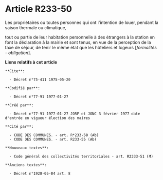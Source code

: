 # Article R233-50

Les propriétaires ou toutes personnes qui ont l'intention de louer, pendant la saison thermale ou climatique,

tout ou partie de leur habitation personnelle à des étrangers à la station en font la déclaration à la mairie et sont tenus,
en vue de la perception de la taxe de séjour, de tenir le même état que les hôteliers et logeurs [*formalités - obligation*].

**Liens relatifs à cet article**

	**Cite**:

	  - Décret n°75-411 1975-05-20

	**Codifié par**:

	  - Décret n°77-91 1977-01-27

	**Créé par**:

	  - Décret n°77-91 1977-01-27 JORF et JONC 3 février 1977 date d'entrée en vigueur élection des maires

	**Cité par**:

	  - CODE DES COMMUNES. - art. R*233-58 (Ab)
	  - CODE DES COMMUNES. - art. R233-55 (Ab)

	**Nouveaux textes**:

	  - Code général des collectivités territoriales - art. R2333-51 (M)

	**Anciens textes**:

	  - Décret n°1920-05-04 art. 8
